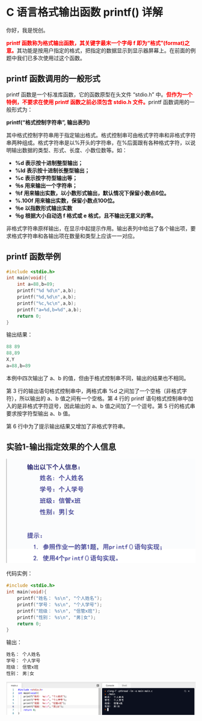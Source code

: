 # C 语言格式输出函数 printf() 详解

你好，我是悦创。

<font color="red">**printf 函数称为格式输出函数，其关键字最末一个字母 f 即为“格式”(format)之意。**</font>其功能是按用户指定的格式，把指定的数据显示到显示器屏幕上。在前面的例题中我们已多次使用过这个函数。



## printf 函数调用的一般形式

printf 函数是一个标准库函数，它的函数原型在头文件 “stdio.h” 中。<font color="red">**但作为一个特例，不要求在使用 printf 函数之前必须包含 stdio.h 文件。**</font>printf 函数调用的一般形式为：

**printf(“格式控制字符串”, 输出表列)**

其中格式控制字符串用于指定输出格式。格式控制串可由格式字符串和非格式字符串两种组成。格式字符串是以%开头的字符串，在%后面跟有各种格式字符，以说明输出数据的类型、形式、长度、小数位数等。如：

- **%d 表示按十进制整型输出；**
- **%ld 表示按十进制长整型输出；**
- **%c 表示按字符型输出等；**
- **％s 用来输出一个字符串；**
- **％f 用来输出实数，以小数形式输出，默认情况下保留小数点6位。**
- **%.100f 用来输出实数，保留小数点100位。**
- **％e 以指数形式输出实数**
- **％g 根据大小自动选 f 格式或 e 格式，且不输出无意义的零。**



非格式字符串原样输出，在显示中起提示作用。输出表列中给出了各个输出项，要求格式字符串和各输出项在数量和类型上应该一一对应。



## printf 函数举例

```c
#include <stdio.h>
int main(void){
    int a=88,b=89;
    printf("%d %d\n",a,b);
    printf("%d,%d\n",a,b);
    printf("%c,%c\n",a,b);
    printf("a=%d,b=%d",a,b);
    return 0;
}
```

输出结果：

```c
88 89
88,89
X,Y
a=88,b=89
```

本例中四次输出了 a、b 的值，但由于格式控制串不同，输出的结果也不相同。

第 3 行的输出语句格式控制串中，两格式串 %d 之间加了一个空格（非格式字符），所以输出的 a、b 值之间有一个空格。第 4 行的 printf 语句格式控制串中加入的是非格式字符逗号，因此输出的 a、b 值之间加了一个逗号。第 5 行的格式串要求按字符型输出 a、b 值。

第 6 行中为了提示输出结果又增加了非格式字符串。



## 实验1-输出指定效果的个人信息

![image-20210303182715917](image-20210303182715917.png)

代码实例：

```c
#include <stdio.h>
int main(void){
    printf("姓名： %s\n", "个人姓名");
    printf("学号： %s\n", "个人学号");
    printf("班级： %s\n", "信管x班");
    printf("性别： %s\n", "男|女");
    return 0;
}
```

输出：

```c
姓名： 个人姓名
学号： 个人学号
班级： 信管x班
性别： 男|女
```

![image-20210303182441862](image-20210303182441862.png)
